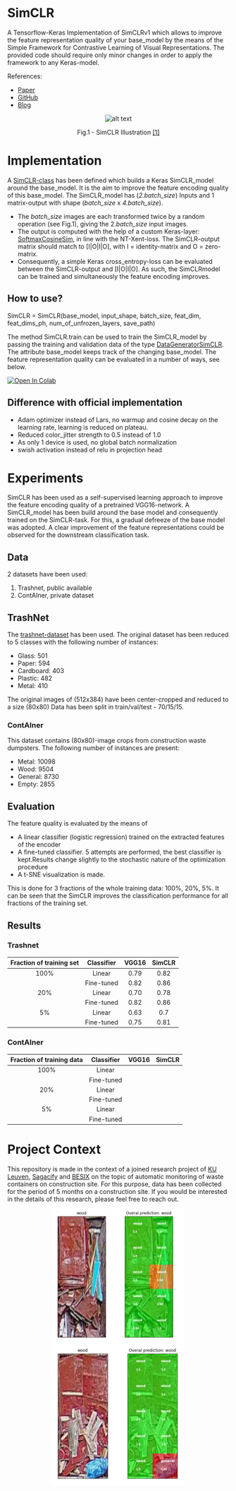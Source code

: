 # SimCLR

A Tensorflow-Keras Implementation of SimCLRv1 which allows to improve the feature representation quality of your base_model by the means of the Simple Framework for Contrastive Learning of Visual Representations. The provided code should require only minor changes in order to apply the framework to any Keras-model.

References:
  * [Paper](https://arxiv.org/abs/2002.05709)
  * [GitHub](https://github.com/google-research/simclr)
  * [Blog](https://amitness.com/2020/03/illustrated-simclr/)


<p align="center">
  <img src="https://camo.githubusercontent.com/d92c0e914af70fe618cf3ea555e2da1737d84bc4/68747470733a2f2f312e62702e626c6f6773706f742e636f6d2f2d2d764834504b704539596f2f586f3461324259657276492f414141414141414146704d2f766146447750584f79416f6b4143385868383532447a4f67457332324e68625877434c63424741735948512f73313630302f696d616765342e676966" alt="alt text" width="300"/>
  <figcaption align="center">Fig.1 - SimCLR Illustration <a href="https://ai.googleblog.com/2020/04/advancing-self-supervised-and-semi.html"> [1] </a> </figcaption>
</p>


# Implementation

A [SimCLR-class](SimCLR.py) has been defined which builds a Keras SimCLR_model around the base_model. It is the aim to improve the feature encoding quality of this base_model. The SimCLR_model has (*2.batch_size*) Inputs and 1 matrix-output with shape (*batch_size* x *4.batch_size*).
  * The *batch_size* images are each transformed twice by a random operation (see Fig.1), giving the 2.*batch_size* input images.
  * The output is computed with the help of a custom Keras-layer: [SoftmaxCosineSim](SoftmaxCosineSim.py), in line with the NT-Xent-loss. The SimCLR-output matrix should match to [I|O|I|O], with I = identity-matrix and O = zero-matrix.
  * Consequently, a simple Keras cross_entropy-loss can be evaluated between the SimCLR-output and [I|O|I|O]. As such, the SimCLRmodel can be trained and simultaneously the feature encoding improves.

## How to use?

SimCLR = SimCLR(base_model, input_shape, batch_size, feat_dim, feat_dims_ph, num_of_unfrozen_layers, save_path)

The method SimCLR.train can be used to train the SimCLR_model by passing the training and validation data of the type [DataGeneratorSimCLR](DataGeneratorSimCLR.py). The attribute base_model keeps track of the changing base_model. The feature representation quality can be evaluated in a number of ways, see below.


[![Open In Colab](https://colab.research.google.com/assets/colab-badge.svg)](https://drive.google.com/file/d/1Npf8sE0dlyV0-SAISnsrGsJBjRDZM-EQ/view?usp=sharing)



## Difference with official implementation

  * Adam optimizer instead of Lars, no warmup and cosine decay on the learning rate, learning is reduced on plateau.
  * Reduced color_jitter strength to 0.5 instead of 1.0
  * As only 1 device is used, no global batch normalization
  * swish activation instead of relu in projection head

# Experiments

SimCLR has been used as a self-supervised learning approach to improve the feature encoding quality of a pretrained VGG16-network. A SimCLR_model has been build around the base model and consequently trained on the SimCLR-task. For this, a gradual defreeze of the base model was adopted. A clear improvement of the feature representations could be observed for the downstream classification task.

## Data

2 datasets have been used:
 1. Trashnet, public available
 2. ContAIner, private dataset

## TrashNet

The [trashnet-dataset](https://github.com/garythung/trashnet) has been used.
The original dataset has been reduced to 5 classes with the following number of instances:
  * Glass: 501
  * Paper: 594
  * Cardboard: 403
  * Plastic: 482
  * Metal: 410

The original images of (512x384) have been center-cropped and reduced to a size (80x80)
Data has been split in train/val/test - 70/15/15.

### ContAIner

This dataset contains (80x80)-image crops from construction waste dumpsters. The following number of instances are present:
  * Metal: 10098
  * Wood: 9504
  * General: 8730
  * Empty: 2855


## Evaluation

The feature quality is evaluated by the means of
  * A linear classifier (logistic regression) trained on the extracted features of the encoder
  * A fine-tuned classifier. 5 attempts are performed, the best classifier is kept.Results change slightly to the stochastic nature of the optimization procedure
  * A t-SNE visualization is made.

This is done for 3 fractions of the whole training data: 100%, 20%, 5%. It can be seen that the SimCLR improves the classification performance for all fractions of the training set.


## Results

### Trashnet

|   Fraction of training set   |  Classifier   | VGG16      |  SimCLR |
|:----------:|:-------------:|:-------------:|:------:|
| 100% | Linear | 0.79 | 0.82
|      | Fine-tuned | 0.82 | 0.86
| 20% | Linear | 0.70 | 0.78
|      | Fine-tuned | 0.82 | 0.86
| 5% | Linear | 0.63 | 0.7
|      | Fine-tuned | 0.75 | 0.81

### ContAIner

|   Fraction of training data   |  Classifier   | VGG16      |  SimCLR |
|:----------:|:-------------:|:-------------:|:------:|
| 100% | Linear | |
|      | Fine-tuned |  |
| 20% | Linear |  |
|      | Fine-tuned | |
| 5% | Linear |  |
|      | Fine-tuned | |

# Project Context

This repository is made in the context of a joined research project of [KU Leuven](https://www.kuleuven.be/kuleuven/), [Sagacify](https://sagacify.com/) and [BESIX](https://www.besix.com/en) on the topic of automatic monitoring of waste containers on construction site. For this purpose, data has been collected for the period of 5 months on a construction site. If you would be interested in the details of this research, please feel free to reach out.

<p align="center">

  <img src=/img/container1.png alt="alt text" width="300"/>
  <img src=/img/container2.png alt="alt text" width="300"/>

</p>
